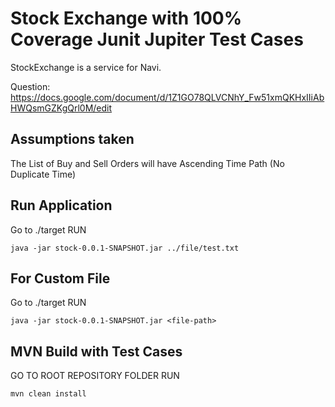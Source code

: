 # Stock Exchange with 100% Coverage Junit Jupiter Test Cases

StockExchange is a service for Navi.

Question:
https://docs.google.com/document/d/1Z1GO78QLVCNhY_Fw51xmQKHxIIiAbHWQsmGZKgQrl0M/edit

## Assumptions taken

The List of Buy and Sell Orders will have Ascending Time Path (No Duplicate Time)

## Run Application

Go to ./target RUN

```
java -jar stock-0.0.1-SNAPSHOT.jar ../file/test.txt
```

## For Custom File

Go to ./target RUN

```
java -jar stock-0.0.1-SNAPSHOT.jar <file-path>
```

## MVN Build with Test Cases

GO TO ROOT REPOSITORY FOLDER RUN

```
mvn clean install
```
